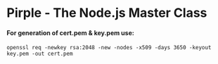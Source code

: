 # Pirple - The Node.js Master Class

#### For generation of cert.pem & key.pem use:

```shell
openssl req -newkey rsa:2048 -new -nodes -x509 -days 3650 -keyout key.pem -out cert.pem
```
